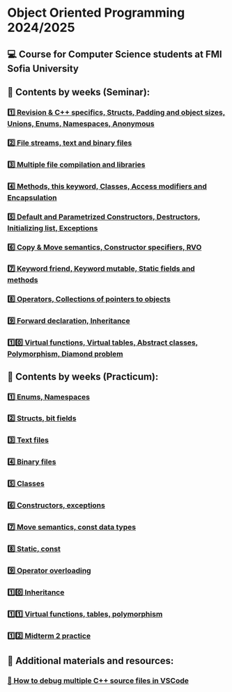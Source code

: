 # Object Oriented Programming 2024/2025
## :computer: Course for Computer Science students at FMI Sofia University
## :pushpin: Contents by weeks (Seminar):
### [:one: Revision & C++ specifics, Structs, Padding and object sizes, Unions, Enums, Namespaces, Anonymous](https://github.com/xKrashx/Object_Oriented_Programming/tree/main/Seminar/Week%2001)
### [:two: File streams, text and binary files](https://github.com/xKrashx/Object_Oriented_Programming/tree/main/Seminar/Week%2002)
### [:three: Multiple file compilation and libraries](https://github.com/xKrashx/Object_Oriented_Programming/tree/main/Seminar/Week%2003)
### [:four: Methods, this keyword, Classes, Access modifiers and Encapsulation](https://github.com/xKrashx/Object_Oriented_Programming/tree/main/Seminar/Week%2004)
### [:five: Default and Parametrized Constructors, Destructors, Initializing list, Exceptions](https://github.com/xKrashx/Object_Oriented_Programming/tree/main/Seminar/Week%2005)
### [:six: Copy & Move semantics, Constructor specifiers, RVO](https://github.com/xKrashx/Object_Oriented_Programming/tree/main/Seminar/Week%2006)
### [:seven: Keyword friend, Keyword mutable, Static fields and methods](https://github.com/xKrashx/Object_Oriented_Programming/tree/main/Seminar/Week%2007)
### [:eight: Operators, Collections of pointers to objects](https://github.com/xKrashx/Object_Oriented_Programming/tree/main/Seminar/Week%2008)
### [:nine: Forward declaration, Inheritance](https://github.com/xKrashx/Object_Oriented_Programming/tree/main/Seminar/Week%2009)
### [:one::zero: Virtual functions, Virtual tables, Abstract classes, Polymorphism, Diamond problem](https://github.com/xKrashx/Object_Oriented_Programming/tree/main/Seminar/Week%2010)

## :pushpin: Contents by weeks (Practicum):
### [:one: Enums, Namespaces](https://github.com/xKrashx/Object_Oriented_Programming/tree/main/Practicum/Week%2001)
### [:two: Structs, bit fields](https://github.com/xKrashx/Object_Oriented_Programming/tree/main/Practicum/Week%2002)
### [:three: Text files](https://github.com/xKrashx/Object_Oriented_Programming/tree/main/Practicum/Week%2003)
### [:four: Binary files](https://github.com/xKrashx/Object_Oriented_Programming/tree/main/Practicum/Week%2004)
### [:five: Classes](https://github.com/xKrashx/Object_Oriented_Programming/tree/main/Practicum/Week%2005)
### [:six: Constructors, exceptions](https://github.com/xKrashx/Object_Oriented_Programming/tree/main/Practicum/Week%2006)
### [:seven: Move semantics, const data types](https://github.com/xKrashx/Object_Oriented_Programming/tree/main/Practicum/Week%2007)
### [:eight: Static, const](https://github.com/xKrashx/Object_Oriented_Programming/tree/main/Practicum/Week%2008)
### [:nine: Operator overloading](https://github.com/xKrashx/Object_Oriented_Programming/tree/main/Practicum/Week%2009)
### [:one::zero: Inheritance](https://github.com/xKrashx/Object_Oriented_Programming/tree/main/Practicum/Week%2010)
### [:one::one: Virtual functions, tables, polymorphism](https://github.com/xKrashx/Object_Oriented_Programming/tree/main/Practicum/Week%2011)
### [:one::two: Midterm 2 practice](https://github.com/xKrashx/Object_Oriented_Programming/tree/main/Practicum/Week%2012)

## :pushpin: Additional materials and resources:
### [:bug: How to debug multiple C++ source files in VSCode](https://github.com/xKrashx/Object_Oriented_Programming/tree/main/Misc/Tutorials)
